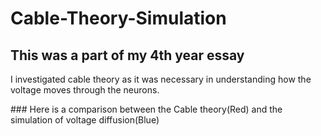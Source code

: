 # Cable-Theory-Simulation

## This was a part of my 4th year essay

I investigated cable theory as it was necessary in understanding how the voltage moves through the neurons.

### Here is a comparison between the Cable theory(Red) and the simulation of voltage diffusion(Blue)


